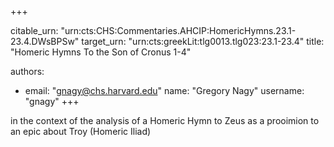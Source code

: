 +++


citable_urn: "urn:cts:CHS:Commentaries.AHCIP:HomericHymns.23.1-23.4.DWsBPSw"
target_urn: "urn:cts:greekLit:tlg0013.tlg023:23.1-23.4"
title: "Homeric Hymns To the Son of Cronus 1-4"

authors:
- email: "gnagy@chs.harvard.edu"
  name: "Gregory Nagy"
  username: "gnagy"
+++

<p>in the context of the analysis of a Homeric Hymn to Zeus as a prooimion to an epic about Troy (Homeric Iliad)</p>